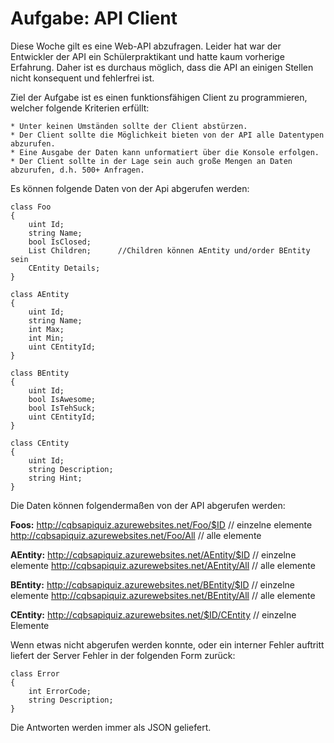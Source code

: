 Aufgabe: API Client
===================
Diese Woche gilt es eine Web-API abzufragen. Leider hat war der Entwickler der API ein Schülerpraktikant und hatte kaum vorherige Erfahrung. Daher ist es durchaus möglich, dass die API an einigen Stellen nicht konsequent und fehlerfrei ist.

Ziel der Aufgabe ist es einen funktionsfähigen Client zu programmieren, welcher folgende Kriterien erfüllt:

	* Unter keinen Umständen sollte der Client abstürzen.
	* Der Client sollte die Möglichkeit bieten von der API alle Datentypen abzurufen.
	* Eine Ausgabe der Daten kann unformatiert über die Konsole erfolgen.
	* Der Client sollte in der Lage sein auch große Mengen an Daten abzurufen, d.h. 500+ Anfragen.

Es können folgende Daten von der Api abgerufen werden:

	class Foo
	{
		uint Id;		
		string Name;
		bool IsClosed;
		List Children;		//Children können AEntity und/order BEntity sein
		CEntity Details;
	}

	class AEntity
	{
		uint Id;
		string Name;
		int Max;
		int Min;
		uint CEntityId;
	}

	class BEntity
	{
		uint Id;
		bool IsAwesome;
		bool IsTehSuck;
		uint CEntityId;
	}

	class CEntity
	{
		uint Id;
		string Description;
		string Hint;
	}
		
Die Daten können folgendermaßen von der API abgerufen werden:

**Foos:**
	http://cqbsapiquiz.azurewebsites.net/Foo/$ID 	// einzelne elemente
	http://cqbsapiquiz.azurewebsites.net/Foo/All 	// alle elemente

**AEntity:**
	http://cqbsapiquiz.azurewebsites.net/AEntity/$ID 	// einzelne elemente
	http://cqbsapiquiz.azurewebsites.net/AEntity/All 	// alle elemente

**BEntity:**
	http://cqbsapiquiz.azurewebsites.net/BEntity/$ID 	// einzelne elemente
	http://cqbsapiquiz.azurewebsites.net/BEntity/All 	// alle elemente

**CEntity:**
	http://cqbsapiquiz.azurewebsites.net/$ID/CEntity	// einzelne Elemente

Wenn etwas nicht abgerufen werden konnte, oder ein interner Fehler auftritt liefert der Server Fehler in der folgenden Form zurück:

	class Error
	{
		int ErrorCode;
		string Description;
	}

Die Antworten werden immer als JSON geliefert.
